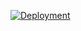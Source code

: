 [![Deployment](https://telegra.ph/file/e641d3dd2ccdce6a3d934.jpg)](https://heroku.com/deploy?template=https://github.com/DarkCybers/innexia.git)
